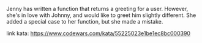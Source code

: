 Jenny has written a function that returns a greeting for a user. However, she's in love with Johnny, and would like to greet him slightly different. She added a special case to her function, but she made a mistake.

link kata: https://www.codewars.com/kata/55225023e1be1ec8bc000390